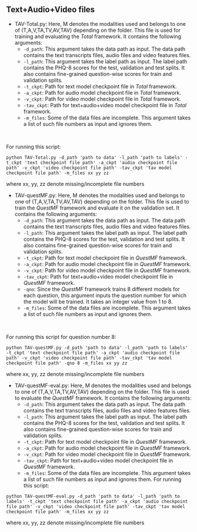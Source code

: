 ## Text+Audio+Video files

 - TAV-Total.py: Here, M denotes the modalities used and belongs to one of (T,A,V,TA,TV,AV,TAV) depending on the folder. This file is used for training and evaluating the _Total_ framework. It contains the following arguments:
     - ```-d_path```: This argument takes the data path as input. The data path contains the text transcripts files, audio files and video features files.
     - ```-l_path```: This argument takes the label path as input. The label path contains the PHQ-8 scores for the test, validation and test splits. It also contains fine-grained question-wise scores for train and validation splits.
     - ```-t_ckpt```: Path for text model checkpoint file in _Total_ framework.
     - ```-a_ckpt```: Path for audio model checkpoint file in _Total_ framework.
     - ```-v_ckpt```: Path for video model checkpoint file in _Total_ framework.
     - ```-tav_ckpt```: Path for text+audio+video model checkpoint file in _Total_ framework.
     - ```-m_files```: Some of the data files are incomplete. This argument takes a list of such file numbers as input and ignores them.
<br>

For running this script:
```
python TAV-Total.py -d_path 'path to data' -l_path 'path to labels' -t_ckpt 'text checkpoint file path' -a_ckpt 'audio checkpoint file path' -v_ckpt 'video checkpoint file path' -tav_ckpt 'tav model checkpoint file path' -m_files xx yy zz
```
where xx, yy, zz denote missing/incomplete file numbers

 - TAV-questMF.py: Here, M denotes the modalities used and belongs to one of (T,A,V,TA,TV,AV,TAV) depending on the folder. This file is used to train the _QuestMF_ framework and evaluate it on the validation set. It contains the following arguments:
     - ```-d_path```: This argument takes the data path as input. The data path contains the text transcripts files, audio files and video features files.
     - ```-l_path```: This argument takes the label path as input. The label path contains the PHQ-8 scores for the test, validation and test splits. It also contains fine-grained question-wise scores for train and validation splits.
     - ```-t_ckpt```: Path for text model checkpoint file in _QuestMF_ framework.
     - ```-a_ckpt```: Path for audio model checkpoint file in _QuestMF_ framework.
     - ```-v_ckpt```: Path for video model checkpoint file in _QuestMF_ framework.
     - ```-tav_ckpt```: Path for text+audio+video model checkpoint file in _QuestMF_ framework.
     - ```-qno```: Since the _QuestMF_ framework trains 8 different models for each question, this argument inputs the question number for which the model will be trained. It takes an integer value from 1 to 8.
     - ```-m_files```: Some of the data files are incomplete. This argument takes a list of such file numbers as input and ignores them.
<br>

For running this script for question number 8:
```
python TAV-questMF.py -d_path 'path to data' -l_path 'path to labels' -t_ckpt 'text checkpoint file path' -a_ckpt 'audio checkpoint file path' -v_ckpt 'video checkpoint file path' -tav_ckpt 'tav model checkpoint file path' -qno 8 -m_files xx yy zz
```
where xx, yy, zz denote missing/incomplete file numbers
 - TAV-questMF-eval.py: Here, M denotes the modalities used and belongs to one of (T,A,V,TA,TV,AV,TAV) depending on the folder. This file is used to evaluate the _QuestMF_ framework. It contains the following arguments:
     - ```-d_path```: This argument takes the data path as input. The data path contains the text transcripts files, audio files and video features files.
     - ```-l_path```: This argument takes the label path as input. The label path contains the PHQ-8 scores for the test, validation and test splits. It also contains fine-grained question-wise scores for train and validation splits.
     - ```-t_ckpt```: Path for text model checkpoint file in _QuestMF_ framework.
     - ```-a_ckpt```: Path for audio model checkpoint file in _QuestMF_ framework.
     - ```-v_ckpt```: Path for video model checkpoint file in _QuestMF_ framework.
     - ```-tav_ckpt```: Path for text+audio+video model checkpoint file in _QuestMF_ framework.
     - ```-m_files```: Some of the data files are incomplete. This argument takes a list of such file numbers as input and ignores them.
For running this script:
```
python TAV-questMF-eval.py -d_path 'path to data' -l_path 'path to labels' -t_ckpt 'text checkpoint file path' -a_ckpt 'audio checkpoint file path' -v_ckpt 'video checkpoint file path' -tav_ckpt 'tav model checkpoint file path' -m_files xx yy zz
```
where xx, yy, zz denote missing/incomplete file numbers
